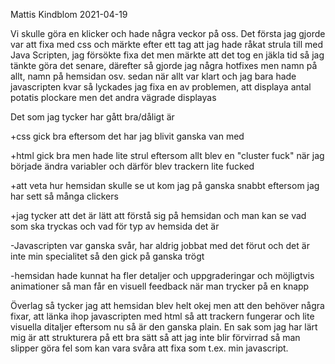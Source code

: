 Mattis Kindblom 
2021-04-19

Vi skulle göra en klicker och hade några veckor på oss. Det första jag gjorde var att fixa med css och märkte efter ett tag att jag hade råkat strula till med
Java Scripten, jag försökte fixa det men märkte att det tog en jäkla tid så jag tänkte göra det senare, därefter så gjorde jag några hotfixes men namn på allt,
 namn på hemsidan osv. sedan när allt var klart och jag bara hade javascripten kvar så lyckades jag fixa en av problemen, att displaya antal potatis plockare
 men det andra vägrade displayas

 Det som jag tycker har gått bra/dåligt är
 
 +css gick bra eftersom det har jag blivit ganska van med
 
 +html gick bra men hade lite strul eftersom allt blev en "cluster fuck" när jag började ändra variabler och därför blev trackern lite fucked
 
 +att veta hur hemsidan skulle se ut kom jag på ganska snabbt eftersom jag har sett så många clickers
 
 +jag tycker att det är lätt att förstå sig på hemsidan och man kan se vad som ska tryckas och vad för typ av hemsida det är
 

 -Javascripten var ganska svår, har aldrig jobbat med det förut och det är inte min specialitet så den gick på ganska trögt
 
 -hemsidan hade kunnat ha fler detaljer och uppgraderingar och möjligtvis animationer så man får en visuell feedback när man trycker på en knapp
 

 Överlag så tycker jag att hemsidan blev helt okej men att den behöver några fixar, att länka ihop javascripten med html så att trackern fungerar och
 lite visuella ditaljer eftersom nu så är den ganska plain. En sak som jag har lärt mig är att strukturera på ett bra sätt så att jag inte blir förvirrad 
 så man slipper göra fel som kan vara svåra att fixa som t.ex. min javascript.
